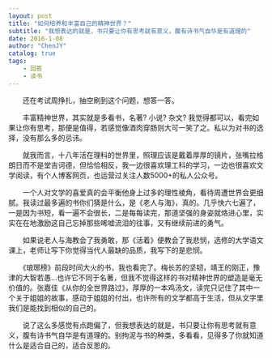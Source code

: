 ```yaml
---
layout: post
title: "如何培养和丰富自己的精神世界？"
subtitle: "我想表达的就是，书只要让你有思考就有意义，腹有诗书气自华是有道理的"
date: 2016-1-08
author: "ChenJY"
catalog: true
tags: 
    - 回答
    - 读书 
---
```


　　还在考试周挣扎，抽空刷到这个问题，想答一答。

　　丰富精神世界，其实就是多看书，名著? 小说? 杂文? 我觉得都可以，看完如果让你有思考，那便是值得，若感觉像酒肉穿肠则大可一笑了之。私以为对书的选择，没有那么多的忌讳。

　　就我而言，十八年活在理科的世界里，照理应该是戴着厚厚的镜片，张嘴拉格朗日而不是堂吉诃德，但恰恰相反，我一边很喜欢理工科的学习，一边也很喜欢文学阅读，有个人博客网页，也运营过关注人数5000+的私人公众号。

　　一个人对文学的喜爱真的会平衡他身上过多的理性棱角，看待周遭世界会更细腻。我读过最多遍的书你们猜是什么，是《老人与海》，真的。几乎快六七遍了，一是因为书短，看一遍不会很长，二是每每读完，那道坚强的身姿就烙进心里，实实在在地激励这自己忘掉那些唏嘘流泪的往事，又有继续前进的勇气。

　　如果说老人与海教会了我勇敢，那《活着》便教会了我悲悯，选修的大学语文课上，老师让写下你觉得当代人最缺的品质，我写下的是悲悯。

　　《琅琊榜》前段时间大火的书，我也看完了。梅长苏的坚韧，靖王的刚正，豫津的大智若愚…也许它不同于名著，但我不觉得这样的书对精神世界的塑造是毫无价值的。张嘉佳《从你的全世界路过》，厚厚的一本鸡汤文，读完只记住了其中一个关于姐姐的故事，感动于姐姐的付出，也许所有的文学都高于生活，但从文字里我们是能找到相似的自己的。

　　说了这么多感觉有点跑偏了，但我想表达的就是，书只要让你有思考就有意义，腹有诗书气自华是有道理的。别拘泥与书的种类，多看看，见得多了你就知道什么是适合自己的，适合反思的。